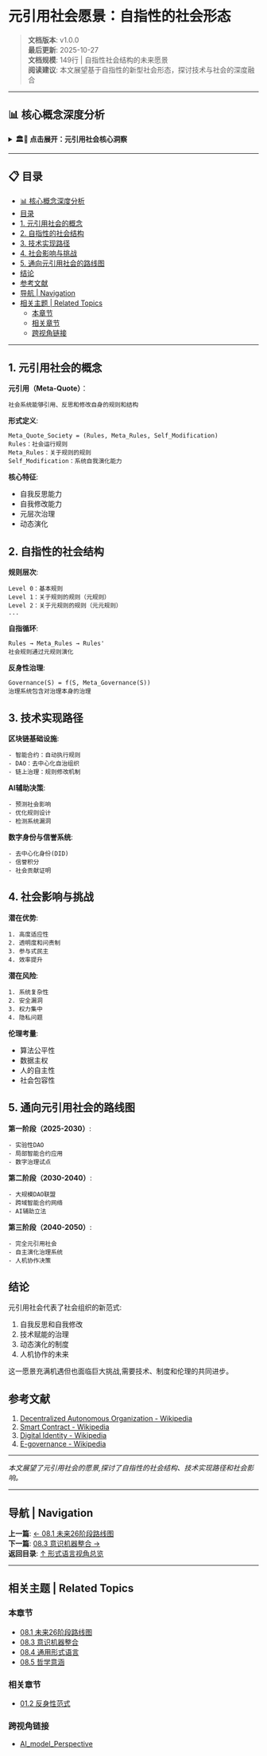 # 元引用社会愿景：自指性的社会形态

> **文档版本**: v1.0.0  
> **最后更新**: 2025-10-27  
> **文档规模**: 149行 | 自指性社会结构的未来愿景  
> **阅读建议**: 本文展望基于自指性的新型社会形态，探讨技术与社会的深度融合

---

## 📊 核心概念深度分析

<details>
<summary><b>🏛️🔄 点击展开：元引用社会核心洞察</b></summary>

**终极洞察**: 元引用社会：系统能引用、反思、修改自身规则的社会形态。核心特征：①自指性治理：社会规则可被系统自身修改（宪法自修正）②透明性：所有规则和决策过程可追溯、可审计③形式化：法律、政策用形式语言精确表达④DAO治理：去中心化自治组织，智能合约执行规则。技术基础：①区块链：不可篡改的规则记录②智能合约：自动执行的社会契约③AI治理：算法辅助决策④形式验证：规则一致性检查。社会结构：①元宪法（Meta-Constitution）：定义修改规则的规则②公民参与：提案→投票→自动执行③争议解决：形式化仲裁、多数共识④演化机制：持续优化社会规则。挑战：①权力集中风险②算法偏见③技术鸿沟④价值冲突。愿景：从代议民主→参与式民主→算法民主→元引用民主。关键：社会系统的自指性=自我完善能力。

</details>

---

## 📋 目录

- [📊 核心概念深度分析](#核心概念深度分析)
- [目录](#目录)
- [1. 元引用社会的概念](#1-元引用社会的概念)
- [2. 自指性的社会结构](#2-自指性的社会结构)
- [3. 技术实现路径](#3-技术实现路径)
- [4. 社会影响与挑战](#4-社会影响与挑战)
- [5. 通向元引用社会的路线图](#5-通向元引用社会的路线图)
- [结论](#结论)
- [参考文献](#参考文献)
- [导航 | Navigation](#导航-navigation)
- [相关主题 | Related Topics](#相关主题-related-topics)
  - [本章节](#本章节)
  - [相关章节](#相关章节)
  - [跨视角链接](#跨视角链接)

---

## 1. 元引用社会的概念

**元引用（Meta-Quote）**：
```
社会系统能够引用、反思和修改自身的规则和结构
```

**形式定义**:
```
Meta_Quote_Society = (Rules, Meta_Rules, Self_Modification)
Rules：社会运行规则
Meta_Rules：关于规则的规则
Self_Modification：系统自我演化能力
```

**核心特征**:
- 自我反思能力
- 自我修改能力  
- 元层次治理
- 动态演化

## 2. 自指性的社会结构

**规则层次**:
```
Level 0：基本规则
Level 1：关于规则的规则（元规则）
Level 2：关于元规则的规则（元元规则）
...
```

**自指循环**:
```
Rules → Meta_Rules → Rules'
社会规则通过元规则演化
```

**反身性治理**:
```
Governance(S) = f(S, Meta_Governance(S))
治理系统包含对治理本身的治理
```

## 3. 技术实现路径

**区块链基础设施**:
```
- 智能合约：自动执行规则
- DAO：去中心化自治组织
- 链上治理：规则修改机制
```

**AI辅助决策**:
```
- 预测社会影响
- 优化规则设计
- 检测系统漏洞
```

**数字身份与信誉系统**:
```
- 去中心化身份(DID)
- 信誉积分
- 社会贡献证明
```

## 4. 社会影响与挑战

**潜在优势**:
```
1. 高度适应性
2. 透明度和问责制
3. 参与式民主
4. 效率提升
```

**潜在风险**:
```
1. 系统复杂性
2. 安全漏洞
3. 权力集中
4. 隐私问题
```

**伦理考量**:
- 算法公平性
- 数据主权
- 人的自主性
- 社会包容性

## 5. 通向元引用社会的路线图

**第一阶段（2025-2030）**:
```
- 实验性DAO
- 局部智能合约应用
- 数字治理试点
```

**第二阶段（2030-2040）**:
```
- 大规模DAO联盟
- 跨域智能合约网络
- AI辅助立法
```

**第三阶段（2040-2050）**:
```
- 完全元引用社会
- 自主演化治理系统
- 人机协作决策
```

## 结论

元引用社会代表了社会组织的新范式:
1. 自我反思和自我修改
2. 技术赋能的治理
3. 动态演化的制度
4. 人机协作的未来

这一愿景充满机遇但也面临巨大挑战,需要技术、制度和伦理的共同进步。

## 参考文献

1. [Decentralized Autonomous Organization - Wikipedia](https://en.wikipedia.org/wiki/Decentralized_autonomous_organization)
2. [Smart Contract - Wikipedia](https://en.wikipedia.org/wiki/Smart_contract)
3. [Digital Identity - Wikipedia](https://en.wikipedia.org/wiki/Digital_identity)
4. [E-governance - Wikipedia](https://en.wikipedia.org/wiki/E-governance)

---

*本文展望了元引用社会的愿景,探讨了自指性的社会结构、技术实现路径和社会影响。*

---

## 导航 | Navigation

**上一篇**: [← 08.1 未来26阶段路线图](./08.1_Next_26_Stages_Roadmap.md)  
**下一篇**: [08.3 意识机器整合 →](./08.3_Consciousness_Machine_Integration.md)  
**返回目录**: [↑ 形式语言视角总览](../README.md)

---

## 相关主题 | Related Topics

### 本章节
- [08.1 未来26阶段路线图](./08.1_Next_26_Stages_Roadmap.md)
- [08.3 意识机器整合](./08.3_Consciousness_Machine_Integration.md)
- [08.4 通用形式语言](./08.4_Universal_Formal_Language.md)
- [08.5 哲学意涵](./08.5_Philosophical_Implications.md)

### 相关章节
- [01.2 反身性范式](../01_Philosophical_Foundations/01.2_Reflexivity_Paradigm.md)

### 跨视角链接
- [AI_model_Perspective](../../AI_model_Perspective/README.md)

